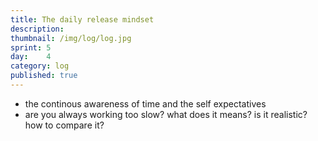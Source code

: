 ```yaml
---
title: The daily release mindset
description: 
thumbnail: /img/log/log.jpg
sprint: 5
day:	4
category: log
published: true
---
```


- the continous awareness of time and the self expectatives
- are you always working too slow? what does it means? is it realistic? how to compare it?
